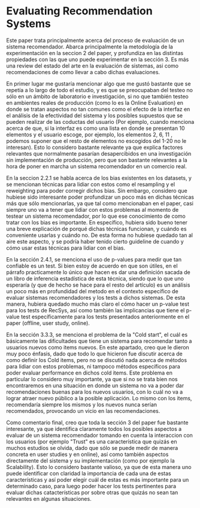 # Evaluating Recommendation Systems
Este paper trata principalmente acerca del proceso de evaluación de un sistema recomendador. Abarca principalmente la metodología de la experimentación en la seccion 2 del paper, y profundiza en las distintas propiedades con las que uno puede experimentar en la sección 3. Es más una review del estado del arte en la evaluación de sistemas, asi como recomendaciones de como llevar a cabo dichas evaluaciones.

En primer lugar me gustaría mencionar algo que me gustó bastante que se repetía a lo largo de todo el estudio, y es que se preocupaban del testeo no sólo en un ámbito de laboratorio e investigación, si no que también testeo en ambientes reales de producción (como lo es la Online Evaluation) en donde se tratan aspectos no tan comunes como el efecto de la interfaz en el análisis de la efectividad del sistema y los posibles supuestos que se pueden realizar de las coductas del usuario (Por ejemplo, cuando menciona acerca de que, si la interfaz es como una lista en donde se presentan 10 elementos y el usuario escoge, por ejemplo, los elementos 2, 6, 11 , podemos suponer que el resto de elementos no escogidos del 1-20 no le interesan). Esto lo considero bastante relevante ya que explica factores relevantes que normalmente pasarían desapercibidos en una investigación sin implementación de producción, pero que son bastante relevantes a la hora de poner en marcha un sistema recomendador en un comercio real. 

En la seccion 2.2.1 se habla acerca de los bias existentes en los datasets, y se mencionan técnicas para lidiar con estos como el resampling y el reweighting para poder corregir dichos bias. Sin embargo, considero que hubiese sido interesante poder profundizar un poco más en dichas técnicas más que sólo mencionarlas, ya que tal como mencionaban en el paper, casi siempre uno va a tener que lidiar con estos problemas al momento de testear un sistema recomendador, por lo que ese conocimiento de como tratar con los bias es importante. En específico, hubiera sido bueno tener una breve explicación de porqué dichas técnicas funcionan, y cuándo es conveniente usarlas y cuándo no. De esta forma no hubiese quedado tan al aire este aspecto, y se podría haber tenido cierto guideline de cuando y cómo usar estas técnicas para lidiar con el bias.

En la sección 2.4.1, se menciona el uso de p-values para medir que tan confiable es un test. Si bien estoy de acuerdo en que son útiles, en el párrafo practicamente lo único que hacen es dar una definición sacada de un libro de inferencia estadística de esta técnica, siendo que lo que uno esperaría (y que de hecho se hace para el resto del artículo) es un análisis un poco más en profundidad del metodo en el contexto específico de evaluar sistemas recomendadores y los tests a dichos sistemas. De esta manera, hubiera quedado mucho más claro el cómo hacer un p-value test para los tests de RecSys, así como también las implicancias que tiene el p-value test específicamente para los tests presentados anteriormente en el paper (offline, user study, online).

En la sección 3.3.3, se menciona el problema de la "Cold start", el cuál es básicamente las dificultades que tiene un sistema para recomendar tanto a usuarios nuevos como items nuevos. En este apartado, creo que le dieron muy poco énfasis, dado que todo lo que hicieron fue discutir acerca de como definir los Cold items, pero no se discutió nada acerca de métodos para lidiar con estos problemas, ni tampoco métodos específicos para poder evaluar performance en dichos cold items. Este problema en particular lo considero muy importante, ya que si no se trata bien nos encontraremos en una situación en donde un sistema no va a poder dar recomendaciones buenas para los nuevos usuarios, con lo cuál no va a lograr atraer nuevo público a la posible aplicación. Lo mismo con los items, recomendaría siempre los mismos y los nuevos nunca serían recomendados, provocando un vicio en las recomendaciones. 

Como comentario final, creo que toda la sección 3 del paper fue bastante interesante, ya que identifica claramente todos los posibles aspectos a evaluar de un sistema recomendador tomando en cuenta la interaccion con los usuarios (por ejemplo "Trust" es una característica que quizás en muchos estudios se olvida, dado que sólo se puede medir de manera concreta en user studies y en online), así como también aspectos directamente del sistema y su implementación (como por ejemplo la Scalability). Esto lo considero bastante valioso, ya que de esta manera uno puede identificar con claridad la importancia de cada una de estas características y así poder elegir cuál de estas es más importante para un determinado caso, para luego poder hacer los tests pertinentes para evaluar dichas catacterísticas por sobre otras que quizás no sean tan relevantes en algunas situaciones. 
